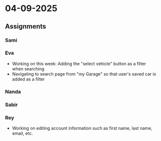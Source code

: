 # 04-09-2025

## Assignments

### Sami


### Eva

* Working on this week: Adding the "select vehicle" button as a filter when searching
* Navigating to search page from "my Garage" so that user's saved car is added as a filter

### Nanda


### Sabir

### Rey

* Working on editing account information such as first name, last name, email, etc.